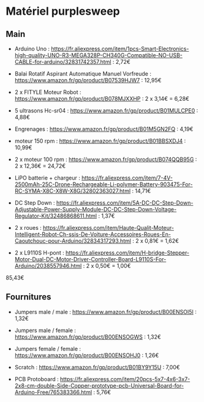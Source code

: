 # Matériel purplesweep


## Main

* Arduino Uno : https://fr.aliexpress.com/item/1pcs-Smart-Electronics-high-quality-UNO-R3-MEGA328P-CH340G-Compatible-NO-USB-CABLE-for-arduino/32831742357.html : 2,72€

* Balai Rotatif Aspirant Automatique Manuel Vorfreude : https://www.amazon.fr/gp/product/B07539HJW7 : 12,95€

* 2 x FITYLE Moteur Robot : https://www.amazon.fr/gp/product/B078MJXXHP : 2 x 3,14€ = 6,28€

* 5 ultrasons Hc-sr04 : https://www.amazon.fr/gp/product/B01MULCPE0 : 4,88€

* Engrenages : https://www.amazon.fr/gp/product/B01M5GN2FQ : 4,19€

* moteur 150 rpm : https://www.amazon.fr/gp/product/B01BBSXDJ4 : 10,99€

* 2 x moteur 100 rpm : https://www.amazon.fr/gp/product/B074QQB95G : 2 x 12,36€ = 24,72€

* LiPO batterie + chargeur : https://fr.aliexpress.com/item/7-4V-2500mAh-25C-Drone-Rechargeable-Li-polymer-Battery-903475-For-RC-SYMA-X8C-X8W-X8G/32802363027.html : 14,71€

* DC Step Down : https://fr.aliexpress.com/item/5A-DC-DC-Step-Down-Adjustable-Power-Supply-Module-DC-DC-Step-Down-Voltage-Regulator-Kit/32486868611.html : 1,37€

* 2 x roues : https://fr.aliexpress.com/item/Haute-Qualit-Moteur-Intelligent-Robot-Ch-ssis-De-Voiture-Accessoires-Roues-En-Caoutchouc-pour-Arduino/32834317293.html : 2 x 0,81€ = 1,62€

* 2 x L9110S H-pont : https://fr.aliexpress.com/item/H-bridge-Stepper-Motor-Dual-DC-Motor-Driver-Controller-Board-L9110S-For-Arduino/2038557946.html : 2 x 0,50€ = 1,00€

85,43€


## Fournitures

* Jumpers male / male : https://www.amazon.fr/gp/product/B00ENSOI5I : 1,32€

* Jumpers male / female : https://www.amazon.fr/gp/product/B00ENSOGWS : 1,32€

* Jumpers female / female : https://www.amazon.fr/gp/product/B00ENSOHJ0 : 1,26€

* Scratch : https://www.amazon.fr/gp/product/B01BY9Y15U : 7,00€

* PCB Protoboard : https://fr.aliexpress.com/item/20pcs-5x7-4x6-3x7-2x8-cm-double-Side-Copper-prototype-pcb-Universal-Board-for-Arduino-Free/765383366.html : 5,76€

